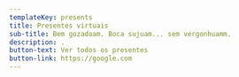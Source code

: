 ```yaml
---
templateKey: presents
title: Presentes virtuais
sub-title: Bem gozadoam. Boca sujuam... sem vergonhuamm.
description: .
button-text: Ver todos os presentes
button-link: https://google.com
---
```

